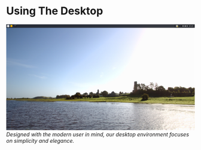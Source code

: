 # Using The Desktop

![Default Desktop Image](images/using-the-desktop/default-desktop.png)
*Designed with the modern user in mind, our desktop environment focuses on simplicity and elegance.*

<!-- Reference using-the-desktop/* contents. -->